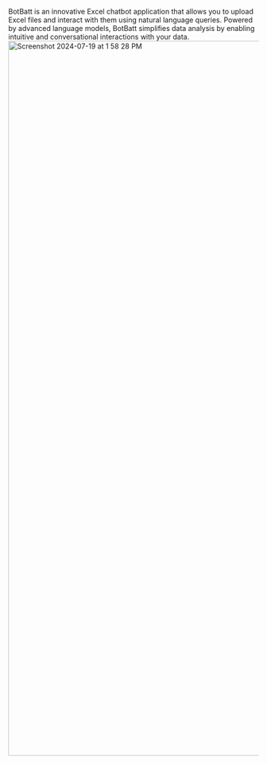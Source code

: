 
BotBatt is an innovative Excel chatbot application that allows you to upload Excel files and interact with them using natural language queries. 
Powered by advanced language models, BotBatt simplifies data analysis by enabling intuitive and conversational interactions with your data.
<img width="1440" alt="Screenshot 2024-07-19 at 1 58 28 PM" src="https://github.com/user-attachments/assets/765cbf17-f9ee-4f99-a206-fa34255d1b01">
